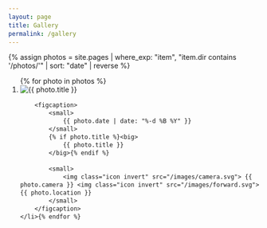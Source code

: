 ```yaml
---
layout: page
title: Gallery
permalink: /gallery
---
```


<style>
	.card {
		width: 40%;
		padding: 0;
		row-gap: 0;
		overflow: hidden;
		flex-grow: 1;
	}
	.card.big { width: 57%;}
	figcaption { padding: 1em;}
	.card img {
		height: 100%;
		object-fit: cover;
	}
</style>

{% assign photos = site.pages | where_exp: "item", "item.dir contains '/photos/'" | sort: "date" | reverse %}

<ol class="grid" id="photo-grid">{% for photo in photos %}
	<li class="card{% if photo.rating >= 4 %} big{% endif %}" onclick="window.location = '{{ photo.url }}'">
		<img src="{{ photo.image | replace: "jpg", "webp" }}" alt="{{ photo.title }}">

		<figcaption>
			<small>
				{{ photo.date | date: "%-d %B %Y" }}
			</small>
			{% if photo.title %}<big>
				{{ photo.title }}
			</big>{% endif %}

			<small>
				<img class="icon invert" src="/images/camera.svg"> {{ photo.camera }} <img class="icon invert" src="/images/forward.svg"> {{ photo.location }}
			</small>
		</figcaption>
	</li>{% endfor %}
</ol>
